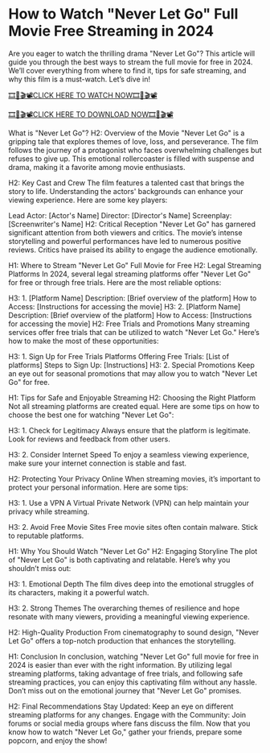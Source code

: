 # How to Watch "Never Let Go" Full Movie Free Streaming in 2024
Are you eager to watch the thrilling drama "Never Let Go"? This article will guide you through the best ways to stream the full movie for free in 2024. We’ll cover everything from where to find it, tips for safe streaming, and why this film is a must-watch. Let’s dive in!

[🎞️🎥🎬📽️CLICK HERE TO WATCH NOW🎞️🎥🎬📽️](https://cutt.ly/CeUGlpU0)

[🎞️🎥🎬📽️CLICK HERE TO DOWNLOAD NOW🎞️🎥🎬📽️](https://cutt.ly/CeUGlpU0)

What is "Never Let Go"?
H2: Overview of the Movie
"Never Let Go" is a gripping tale that explores themes of love, loss, and perseverance. The film follows the journey of a protagonist who faces overwhelming challenges but refuses to give up. This emotional rollercoaster is filled with suspense and drama, making it a favorite among movie enthusiasts.

H2: Key Cast and Crew
The film features a talented cast that brings the story to life. Understanding the actors' backgrounds can enhance your viewing experience. Here are some key players:

Lead Actor: [Actor's Name]
Director: [Director's Name]
Screenplay: [Screenwriter's Name]
H2: Critical Reception
"Never Let Go" has garnered significant attention from both viewers and critics. The movie’s intense storytelling and powerful performances have led to numerous positive reviews. Critics have praised its ability to engage the audience emotionally.

H1: Where to Stream "Never Let Go" Full Movie for Free
H2: Legal Streaming Platforms
In 2024, several legal streaming platforms offer "Never Let Go" for free or through free trials. Here are the most reliable options:

H3: 1. [Platform Name]
Description: [Brief overview of the platform]
How to Access: [Instructions for accessing the movie]
H3: 2. [Platform Name]
Description: [Brief overview of the platform]
How to Access: [Instructions for accessing the movie]
H2: Free Trials and Promotions
Many streaming services offer free trials that can be utilized to watch "Never Let Go." Here’s how to make the most of these opportunities:

H3: 1. Sign Up for Free Trials
Platforms Offering Free Trials: [List of platforms]
Steps to Sign Up: [Instructions]
H3: 2. Special Promotions
Keep an eye out for seasonal promotions that may allow you to watch "Never Let Go" for free.

H1: Tips for Safe and Enjoyable Streaming
H2: Choosing the Right Platform
Not all streaming platforms are created equal. Here are some tips on how to choose the best one for watching "Never Let Go":

H3: 1. Check for Legitimacy
Always ensure that the platform is legitimate. Look for reviews and feedback from other users.

H3: 2. Consider Internet Speed
To enjoy a seamless viewing experience, make sure your internet connection is stable and fast.

H2: Protecting Your Privacy Online
When streaming movies, it’s important to protect your personal information. Here are some tips:

H3: 1. Use a VPN
A Virtual Private Network (VPN) can help maintain your privacy while streaming.

H3: 2. Avoid Free Movie Sites
Free movie sites often contain malware. Stick to reputable platforms.

H1: Why You Should Watch "Never Let Go"
H2: Engaging Storyline
The plot of "Never Let Go" is both captivating and relatable. Here’s why you shouldn’t miss out:

H3: 1. Emotional Depth
The film dives deep into the emotional struggles of its characters, making it a powerful watch.

H3: 2. Strong Themes
The overarching themes of resilience and hope resonate with many viewers, providing a meaningful viewing experience.

H2: High-Quality Production
From cinematography to sound design, "Never Let Go" offers a top-notch production that enhances the storytelling.

H1: Conclusion
In conclusion, watching "Never Let Go" full movie for free in 2024 is easier than ever with the right information. By utilizing legal streaming platforms, taking advantage of free trials, and following safe streaming practices, you can enjoy this captivating film without any hassle. Don’t miss out on the emotional journey that "Never Let Go" promises.

H2: Final Recommendations
Stay Updated: Keep an eye on different streaming platforms for any changes.
Engage with the Community: Join forums or social media groups where fans discuss the film.
Now that you know how to watch "Never Let Go," gather your friends, prepare some popcorn, and enjoy the show!
